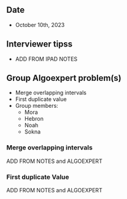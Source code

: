 
## Date 
- October 10th, 2023


## Interviewer tipss
- ADD FROM IPAD NOTES


## Group Algoexpert problem(s)
- Merge overlapping intervals
- First duplicate value
- Group members:
  - Mora
  - Hebron 
  - Noah
  - Sokna



### Merge overlapping intervals 

ADD FROM NOTES and ALGOEXPERT

### First duplicate Value

ADD FROM NOTES and ALGOEXPERT